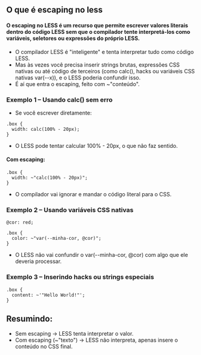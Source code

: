 ## O que é escaping no less
#### O escaping no LESS é um recurso que permite escrever valores literais dentro do código LESS sem que o compilador tente interpretá-los como variáveis, seletores ou expressões do próprio LESS.
- O compilador LESS é "inteligente" e tenta interpretar tudo como código LESS.
- Mas às vezes você precisa inserir strings brutas, expressões CSS nativas ou até código de terceiros (como calc(), hacks ou variáveis CSS nativas var(--x)), e o LESS poderia confundir isso.
- É aí que entra o escaping, feito com ~"conteúdo".
### Exemplo 1 – Usando calc() sem erro
- Se você escrever diretamente:
````
.box {
  width: calc(100% - 20px);
}
````
- O LESS pode tentar calcular 100% - 20px, o que não faz sentido.

#### Com escaping:
````
.box {
  width: ~"calc(100% - 20px)";
}
````
- O compilador vai ignorar e mandar o código literal para o CSS.
### Exemplo 2 – Usando variáveis CSS nativas
````
@cor: red;

.box {
  color: ~"var(--minha-cor, @cor)";
}
````
- O LESS não vai confundir o var(--minha-cor, @cor) com algo que ele deveria processar.

### Exemplo 3 – Inserindo hacks ou strings especiais
````
.box {
  content: ~'"Hello World!"';
}
````
## Resumindo:
- Sem escaping → LESS tenta interpretar o valor.
- Com escaping (~"texto") → LESS não interpreta, apenas insere o conteúdo no CSS final.